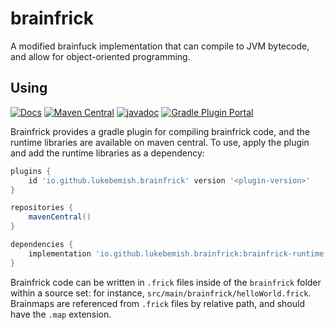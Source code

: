 # brainfrick

A modified brainfuck implementation that can compile to JVM bytecode, and allow for object-oriented programming.

## Using
[![Docs](https://shields.io/badge/-docs-informational?style=for-the-badge)](https://pages.lukebemish.dev/brainfrick)
[![Maven Central](https://img.shields.io/maven-central/v/io.github.lukebemish.brainfrick/brainfrick-runtime?style=for-the-badge)](https://search.maven.org/artifact/io.github.lukebemish.brainfrick/brainfrick-runtime)
[![javadoc](https://javadoc.io/badge2/io.github.lukebemish.brainfrick/brainfrick-runtime/javadoc.svg?style=for-the-badge&prefix=v)](https://javadoc.io/doc/io.github.lukebemish.brainfrick/brainfrick-runtime)
[![Gradle Plugin Portal](https://img.shields.io/gradle-plugin-portal/v/io.github.lukebemish.brainfrick?style=for-the-badge)](https://plugins.gradle.org/plugin/io.github.lukebemish.brainfrick)

Brainfrick provides a gradle plugin for compiling brainfrick code, and the runtime libraries are available on maven central. To use, apply the plugin and add the runtime libraries as a dependency:

```gradle
plugins {
    id 'io.github.lukebemish.brainfrick' version '<plugin-version>'
}

repositories {
    mavenCentral()
}

dependencies {
    implementation 'io.github.lukebemish.brainfrick:brainfrick-runtime:<version>'
}
```

Brainfrick code can be written in `.frick` files inside of the `brainfrick` folder within a source set: for instance, `src/main/brainfrick/helloWorld.frick`. Brainmaps are referenced from `.frick` files by relative path, and should have the `.map` extension.
